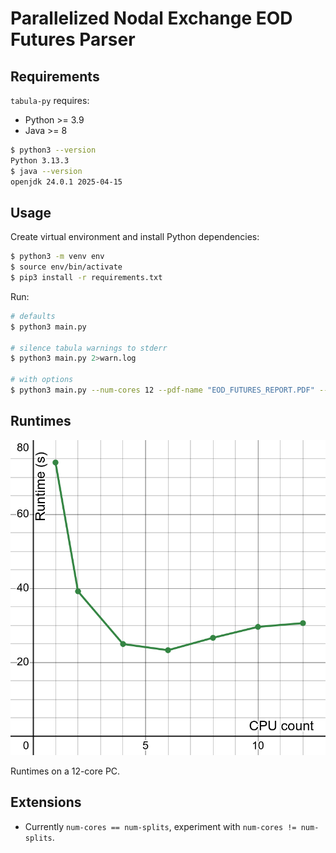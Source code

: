 # Parallelized Nodal Exchange EOD Futures Parser

## Requirements
`tabula-py` requires:
* Python >= 3.9
* Java >= 8

```sh
$ python3 --version
Python 3.13.3
$ java --version
openjdk 24.0.1 2025-04-15
```

## Usage
Create virtual environment and install Python dependencies:
```sh
$ python3 -m venv env
$ source env/bin/activate
$ pip3 install -r requirements.txt
```

Run:
```sh
# defaults
$ python3 main.py

# silence tabula warnings to stderr
$ python3 main.py 2>warn.log

# with options
$ python3 main.py --num-cores 12 --pdf-name "EOD_FUTURES_REPORT.PDF" --split-dir "split"
```

## Runtimes
![Graph of runtimes.](runtimes.png)

Runtimes on a 12-core PC.

## Extensions
* Currently `num-cores == num-splits`, experiment with `num-cores != num-splits`.
